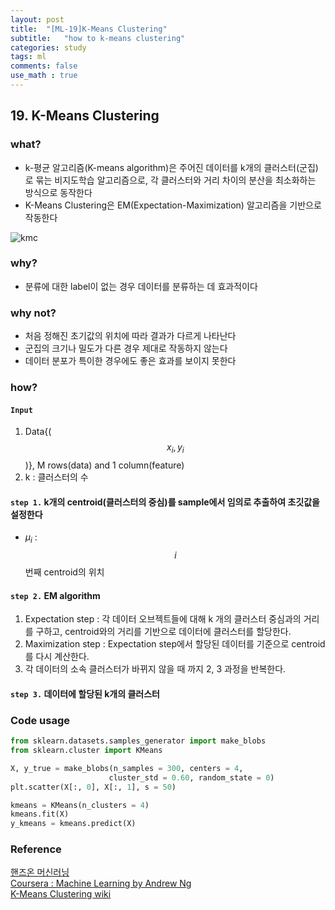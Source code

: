 ```yaml
---
layout: post
title:  "[ML-19]K-Means Clustering"
subtitle:   "how to k-means clustering"
categories: study
tags: ml
comments: false
use_math : true
---
```


## 19. K-Means Clustering

### what?
- k-평균 알고리즘(K-means algorithm)은 주어진 데이터를 k개의 클러스터(군집)로 묶는 비지도학습 알고리즘으로, 각 클러스터와 거리 차이의 분산을 최소화하는 방식으로 동작한다
- K-Means Clustering은 EM(Expectation-Maximization) 알고리즘을 기반으로 작동한다

![kmc](https://miro.medium.com/max/1526/1*vNng_oOsNRHKrlh3pjSAyA.png)

### why?
- 분류에 대한 label이 없는 경우 데이터를 분류하는 데 효과적이다 

### why not?
- 처음 정해진 초기값의 위치에 따라 결과가 다르게 나타난다
- 군집의 크기나 밀도가 다른 경우 제대로 작동하지 않는다
- 데이터 분포가 특이한 경우에도 좋은 효과를 보이지 못한다

### how?
#### ```Input``` 
1) Data{($$x_i, y_i$$)}, M rows(data) and 1 column(feature)  
2) k : 클러스터의 수   
#### ```step 1.``` k개의 centroid(클러스터의 중심)를 sample에서 임의로 추출하여 초깃값을 설정한다
- $\mu_i$ : $$i$$번째 centroid의 위치

#### ```step 2.``` EM algorithm
1) Expectation step : 각 데이터 오브젝트들에 대해 k 개의 클러스터 중심과의 거리를 구하고, centroid와의 거리를 기반으로 데이터에 클러스터를 할당한다. 
2) Maximization step : Expectation step에서 할당된 데이터를 기준으로 centroid를 다시 계산한다.
3) 각 데이터의 소속 클러스터가 바뀌지 않을 때 까지 2, 3 과정을 반복한다.
#### ```step 3.``` 데이터에 할당된 k개의 클러스터


### Code usage
```python
from sklearn.datasets.samples_generator import make_blobs
from sklearn.cluster import KMeans

X, y_true = make_blobs(n_samples = 300, centers = 4,
                      cluster_std = 0.60, random_state = 0)
plt.scatter(X[:, 0], X[:, 1], s = 50)

kmeans = KMeans(n_clusters = 4)
kmeans.fit(X)
y_kmeans = kmeans.predict(X)
```
### Reference 
[핸즈온 머신러닝](https://github.com/rickiepark/handson-ml)      
[Coursera : Machine Learning by Andrew Ng](https://www.coursera.org/learn/machine-learning/home/welcome)  
[K-Means Clustering wiki](https://ko.wikipedia.org/wiki/K-%ED%8F%89%EA%B7%A0_%EC%95%8C%EA%B3%A0%EB%A6%AC%EC%A6%98)  


